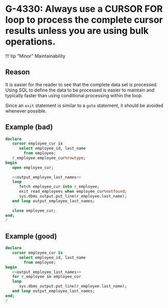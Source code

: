 # G-4330: Always use a CURSOR FOR loop to process the complete cursor results unless you are using bulk operations.

!!! tip "Minor"
    Maintainability

## Reason
 
It is easier for the reader to see that the complete data set is processed. Using SQL to define the data to be processed is easier to maintain and typically faster than using conditional processing within the loop.

Since an `exit` statement is similar to a `goto` statement, it should be avoided whenever possible.

## Example (bad)

```sql
declare
   cursor employee_cur is
      select employee_id, last_name
        from employee;
   r_employee employee_cur%rowtype;
begin
   open employee_cur;
   
   <<output_employee_last_names>>
   loop
      fetch employee_cur into r_employee;
      exit read_employees when employee_cur%notfound;
      sys.dbms_output.put_line(r_employee.last_name);
   end loop output_employee_last_names;
   
   close employee_cur;
end;
/
```

## Example (good)

```sql
declare
   cursor employee_cur is
      select employee_id, last_name
        from employee;
begin
   <<output_employee_last_names>>
   for r_employee in employee_cur
   loop
      sys.dbms_output.put_line(r_employee.last_name);
   end loop output_employee_last_names;
end;
/
```
